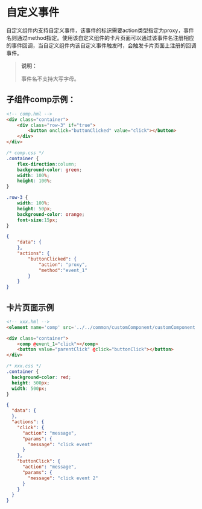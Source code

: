 # 自定义事件


自定义组件内支持自定义事件，该事件的标识需要action类型指定为proxy，事件名则通过method指定。使用该自定义组件的卡片页面可以通过该事件名注册相应的事件回调，当自定义组件内该自定义事件触发时，会触发卡片页面上注册的回调事件。


>  **说明：**
>
>  事件名不支持大写字母。


## 子组件comp示例：


```html
<!-- comp.hml -->
<div class="container">
    <div class="row-3" if="true">
        <button onclick="buttonClicked" value="click"></button>
    </div>
</div>
```



```css
/* comp.css */
.container {
    flex-direction:column;
    background-color: green;
    width: 100%;
    height: 100%;
}

.row-3 {
    width: 100%;
    height: 50px;
    background-color: orange;
    font-size:15px;
}
```



```json
{
    "data": {
    },
    "actions": {
        "buttonClicked": {
            "action": "proxy",        
            "method":"event_1"
        }
    }
}
```


## 卡片页面示例


```html
<!-- xxx.hml --> 
<element name='comp' src='../../common/customComponent/customComponent.hml'></element>

<div class="container">
    <comp @event_1="click"></comp>
    <button value="parentClick" @click="buttonClick"></button>
</div>
```



```css
/* xxx.css */
.container {
  background-color: red;
  height: 500px;
  width: 500px;
}
```



```json
{
  "data": {
  },
  "actions": {
    "click": {
      "action": "message",
      "params": {
        "message": "click event"
      }
    },
    "buttonClick": {
      "action": "message",
      "params": {
        "message": "click event 2"
      }
    }
  }
}
```
